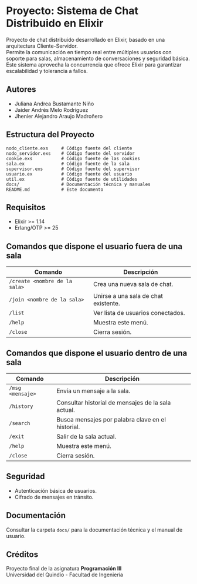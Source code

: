# Proyecto: Sistema de Chat Distribuido en Elixir

Proyecto de chat distribuido desarrollado en Elixir, basado en una arquitectura Cliente-Servidor.  
Permite la comunicación en tiempo real entre múltiples usuarios con soporte para salas, almacenamiento de conversaciones y seguridad básica.  
Este sistema aprovecha la concurrencia que ofrece Elixir para garantizar escalabilidad y tolerancia a fallos.

## Autores

- Juliana Andrea Bustamante Niño  
- Jaider Andrés Melo Rodríguez  
- Jhenier Alejandro Araujo Madroñero  

## Estructura del Proyecto

```plaintext
nodo_cliente.exs     # Código fuente del cliente
nodo_servidor.exs    # Código fuente del servidor
cookie.exs           # Código fuente de las cookies
sala.ex              # Código fuente de la sala
supervisor.exs       # Código fuente del supervisor
usuario.ex           # Código fuente del usuario
util.ex              # Código fuente de utilidades
docs/                # Documentación técnica y manuales
README.md            # Este documento
```

## Requisitos

- Elixir >= 1.14  
- Erlang/OTP >= 25  

## Comandos que dispone el usuario fuera de una sala

| Comando                       | Descripción                          |
|-------------------------------|--------------------------------------|
| `/create <nombre de la sala>` | Crea una nueva sala de chat.         |
| `/join <nombre de la sala>`   | Unirse a una sala de chat existente. |
| `/list`                       | Ver lista de usuarios conectados.    |
| `/help`                       | Muestra este menú.                   |
| `/close`                      | Cierra sesión.                       |


## Comandos que dispone el usuario dentro de una sala

| Comando          | Descripción                                        |
|------------------|----------------------------------------------------|
| `/msg <mensaje>` | Envía un mensaje a la sala.                        |
| `/history`       | Consultar historial de mensajes de la sala actual. |
| `/search`        | Busca mensajes por palabra clave en el historial.  |
| `/exit`          | Salir de la sala actual.                           |
| `/help`          | Muestra este menú.                                 |
| `/close`         | Cierra sesión.                                     |

## Seguridad

- Autenticación básica de usuarios.  
- Cifrado de mensajes en tránsito.  

## Documentación

Consultar la carpeta `docs/` para la documentación técnica y el manual de usuario.

## Créditos

Proyecto final de la asignatura **Programación III**  
Universidad del Quindío - Facultad de Ingeniería
